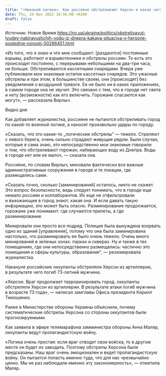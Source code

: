 ```yaml
---
title: "«Никакой логики». Как россияне обстреливают Херсон и какая ситуация в освобожденном городе — местная журналистка"
date: Thu, 24 Nov 2022 18:56:00 +0200
draft: false
---
```

Источник: Новое Время https://nv.ua/ukraine/politics/obstrelivayut-lyudey-nabirayushchih-vodu-iz-dnepra-kakaya-situaciya-v-hersone-poslednie-novosti-50286451.html


«Из того, что я знаю и что мне сообщают: [раздаются] постоянные взрывы, работают и взрывотехники и обстрелы россиян. То есть это происходит постоянно, с перерывами небольшими на два-три часа, не больше. Обстреливаются кассетными снарядами. Вчера уже публиковали мои знакомые остатки кассетных снарядов. Это ужасные обстрелы и при этом, в большинстве своем, они [происходят] без уведомления о воздушной тревоге. Ее не было ни в каких приложениях, в самом городе она не звучит. Это связано с тем, что в городе нет света и нету [возможности] как его включить. Горожане спасаются как могут», — рассказала Вирлыч.

 Видео дня   

Как добавляет журналистка, россияне не пытаются обстреливать город по какой-то военной логике, а наносят произвольно удары по городу.

«Сказать, что это какие-то „логические обстрелы“ — тяжело. Стреляют с левого берега, очень сильно страдают живущие рядом. Были случаи, которые я сама знаю, это непосредственно мои знакомые говорили о том, что обстреливают горожан, набирающих воду из Днепра. Воды в городе нет или ее мало», — сказала она.

Россияне, по словам Вирлыч, миновали фактически все важные административные сооружения в городе и те локации, где размещались сами.

«Сказать точно, сколько [заминирований] осталось, никто не скажет. Это вопрос безопасности, ведь следует понимать, что в городе еще немало россиян и коллаборантов. Их еще не отфильтровали и въезжающие в город знают, какая она. И если давать такую информацию, это может быть опасно. Разминирование продолжается, горожане уже понимают: где случаются прилеты, а где разминирование.

Минировали они просто все подряд. Полиция была вынуждена взорвать одно из зданий [управления], потому что она была заминирована настолько, что разминировать ее было очень тяжело. Очень много минирований в зеленых зонах: парках и скверах. Ну и также в тех помещениях, где они непосредственно размещались: частично это помещения и сферы культуры, образования", — резюмировала журналистка.

Накануне российские оккупанты обстреляли Херсон из артиллерии, в результате чего погиб 73-летний мужчина.

«Херсон. Враг продолжает терроризировать город. оккупанты обстреляли Херсон из артиллерии. В результате атаки погиб мужчина в возрасте 73 года», — написал замглавы Офиса президента Кирилл Тимошенко.

Ранее в Министерстве обороны Украины объяснили, почему систематические обстрелы Херсона со стороны оккупантов были прогнозируемыми.

Как заявила в эфире телемарафона замминистра обороны Анна Маляр, оккупанты ведут пропагандистскую войну.

«Логика очень простая: если враг отводит свои войска, то в другом месте он будет их заводить. Поэтому обстрелы Херсона были предсказаны. Наш враг очень эмоционален и ведет пропагандистскую войну. Он пытается попасть именно туда, что для нас чрезвычайно ценно. Мы не раз наблюдали именно эту закономерность», — отметила Маляр.
